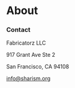 About
=====

### Contact

Fabricatorz LLC

917 Grant Ave Ste 2

San Francisco, CA 94108

[info@sharism.org](mailto:info@sharism.org)
